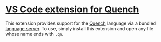 # [VS Code extension for Quench][marketplace]

This extension provides support for the [Quench][] language via a bundled
[language server][lsp]. To use, simply install this extension and open any file
whose name ends with `.qn`.

[lsp]: https://microsoft.github.io/language-server-protocol/
[marketplace]: https://marketplace.visualstudio.com/items?itemName=quench.quench
[quench]: https://github.com/quench-lang/quench
